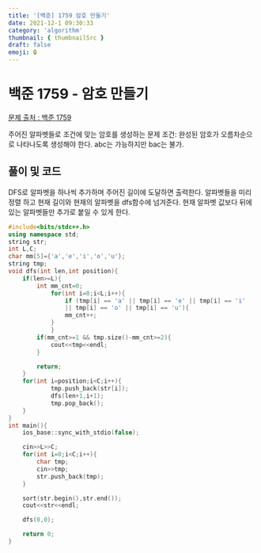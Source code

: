 ```yaml
---
title: '[백준] 1759 암호 만들기'
date: 2021-12-1 09:30:33
category: 'algorithm'
thumbnail: { thumbnailSrc }
draft: false
emoji: 🔒
---
```


# 백준 1759 - 암호 만들기

[문제 출처 : 백준 1759 ](https://www.acmicpc.net/problem/1759)

주어진 알파벳들로 조건에 맞는 암호를 생성하는 문제
조건: 완성된 암호가 오름차순으로 나타나도록 생성해야 한다.
abc는 가능하지만 bac는 불가.

## 풀이 및 코드

DFS로 알파벳을 하나씩 추가하며 주어진 길이에 도달하면 출력한다.
알파벳들을 미리 정렬 하고 현재 길이와 현재의 알파벳을 dfs함수에 넘겨준다.
현재 알파벳 값보다 뒤에 있는 알파벳들만 추가로 붙일 수 있게 한다.

```cpp
#include<bits/stdc++.h>
using namespace std;
string str;
int L,C;
char mm[5]={'a','e','i','o','u'};
string tmp;
void dfs(int len,int position){
	if(len>=L){
		int mm_cnt=0;
			for(int i=0;i<L;i++){
				if (tmp[i] == 'a' || tmp[i] == 'e' || tmp[i] == 'i'
				|| tmp[i] == 'o' || tmp[i] == 'u'){
				mm_cnt++;
			}
			}
		if(mm_cnt>=1 && tmp.size()-mm_cnt>=2){
			cout<<tmp<<endl;
		}

		return;
	}
	for(int i=position;i<C;i++){
			tmp.push_back(str[i]);
			dfs(len+1,i+1);
			tmp.pop_back();
	}
}
int main(){
	ios_base::sync_with_stdio(false);

	cin>>L>>C;
	for(int i=0;i<C;i++){
		char tmp;
		cin>>tmp;
		str.push_back(tmp);
	}

	sort(str.begin(),str.end());
	cout<<str<<endl;

	dfs(0,0);

	return 0;
}
```
